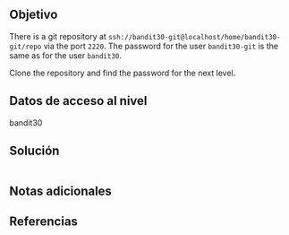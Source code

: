 ## Objetivo
There is a git repository at `ssh://bandit30-git@localhost/home/bandit30-git/repo` via the port `2220`. The password for the user `bandit30-git` is the same as for the user `bandit30`.

Clone the repository and find the password for the next level.
## Datos de acceso al nivel
bandit30
## Solución
```

```
## Notas adicionales

## Referencias